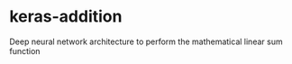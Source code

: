 # keras-addition
Deep neural network architecture to perform the mathematical linear sum function  
